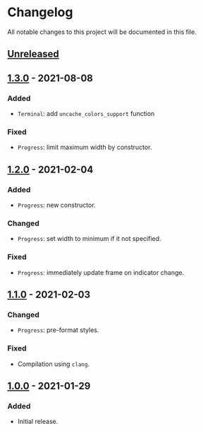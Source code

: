 # Changelog
All notable changes to this project will be documented in this file.

## [Unreleased]

## [1.3.0] - 2021-08-08
### Added
- `Terminal`: add `uncache_colors_support` function

### Fixed
- `Progress`: limit maximum width by constructor.

## [1.2.0] - 2021-02-04
### Added
- `Progress`: new constructor.

### Changed
- `Progress`: set width to minimum if it not specified.

### Fixed
- `Progress`: immediately update frame on indicator change.

## [1.1.0] - 2021-02-03
### Changed
- `Progress`: pre-format styles.

### Fixed
- Compilation using `clang`.

## [1.0.0] - 2021-01-29
### Added
- Initial release.

[Unreleased]: https://github.com/lem0nez/friendly-cli/compare/v1.3.0...HEAD
[1.3.0]: https://github.com/lem0nez/friendly-cli/compare/v1.2.0...v1.3.0
[1.2.0]: https://github.com/lem0nez/friendly-cli/compare/v1.1.0...v1.2.0
[1.1.0]: https://github.com/lem0nez/friendly-cli/compare/v1.0.0...v1.1.0
[1.0.0]: https://github.com/lem0nez/friendly-cli/releases/tag/v1.0.0
